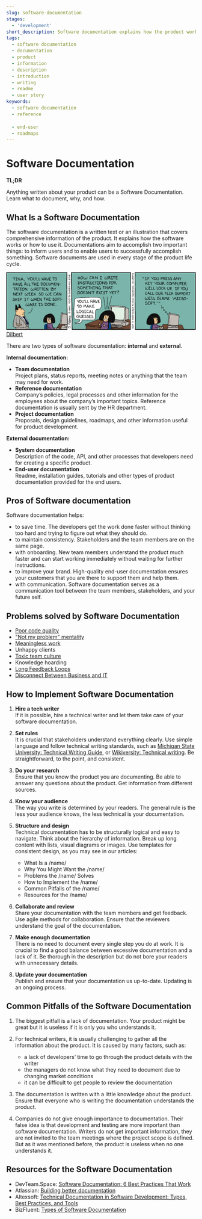```yaml
---
slug: software-documentation
stages:
  - 'development'
short_description: Software documentation explains how the product works or how to use it. Different types of software documentation are created through the whole product development lifecycle.
tags:
  - software documentation
  - documentation
  - product
  - information
  - description
  - introduction
  - writing
  - readme
  - user story
keywords:
  - software documentation
  - reference

  - end-user
  - roadmaps
---
```


# Software Documentation

**TL;DR**

Anything written about your product can be a Software Documentation. Learn what to document, why, and how.

## What Is a Software Documentation

The software documentation is a written text or an illustration that covers comprehensive information of the product. It explains how the software works or how to use it. Documentations aim to accomplish two important things: to inform users and to enable users to successfully accomplish something. Software documents are used in every stage of the product life cycle.

![Software Documentation](/files/documentation.jpg)
[Dilbert](https://dilbert.com/strip/1995-08-28)

There are two types of software documentation: **internal** and **external**.

**Internal documentation:**

- **Team documentation**  
  Project plans, status reports, meeting notes or anything that the team may need for work.
- **Reference documentation**  
  Company’s policies, legal processes and other information for the employees about the company’s important topics. Reference documentation is usually sent by the HR department.
- **Project documentation**  
  Proposals, design guidelines, roadmaps, and other information useful for product development.

**External documentation:**

- **System documentation**  
  Description of the code, API, and other processes that developers need for creating a specific product.
- **End-user documentation**  
  Readme, installation guides, tutorials and other types of product documentation provided for the end users.

## Pros of Software documentation

Software documentation helps:

- to save time. The developers get the work done faster without thinking too hard and trying to figure out what they should do.
- to maintain consistency. Stakeholders and the team members are on the same page.
- with onboarding. New team members understand the product much faster and can start working immediately without waiting for further instructions.
- to improve your brand. High-quality end-user documentation ensures your customers that you are there to support them and help them.
- with communication. Software documentation serves as a communication tool between the team members, stakeholders, and your future self.

## Problems solved by Software Documentation 

- [Poor code quality](/problems/poor-code-quality)
- ["Not my problem" mentality](/problems/not-my-problem-mentality)
- [Meaningless work](/problems/meaningless-work)
- Unhappy clients
- [Toxic team culture](/problems/toxic-team-culture)
- Knowledge hoarding
- [Long Feedback Loops](/problems/long-feedback-loops)
- [Disconnect Between Business and IT](/problems/disconnect-between-business-and-it)

## How to Implement Software Documentation

1. **Hire a tech writer**  
   If it is possible, hire a technical writer and let them take care of your software documentation.
2. **Set rules**  
   It is crucial that stakeholders understand everything clearly. Use simple language and follow technical writing standards, such as [Michigan State University: Technical Writing Guide](https://msu.edu/course/be/485/bewritingguideV2.0.pdf), or [Wikiversity: Technical writing](https://en.wikiversity.org/wiki/Technical_writing). Be straightforward, to the point, and consistent.
3. **Do your research**  
   Ensure that you know the product you are documenting. Be able to answer any questions about the product. Get information from different sources.
4. **Know your audience**  
   The way you write is determined by your readers. The general rule is the less your audience knows, the less technical is your documentation.
5. **Structure and design**  
   Technical documentation has to be structurally logical and easy to navigate. Think about the hierarchy of information. Break up long content with lists, visual diagrams or images. Use templates for consistent design, as you may see in our articles:

   - What Is a /name/
   - Why You Might Want the /name/
   - Problems the /name/ Solves
   - How to Implement the /name/
   - Common Pitfalls of the /name/
   - Resources for the /name/

6. **Collaborate and review**  
   Share your documentation with the team members and get feedback. Use agile methods for collaboration. Ensure that the reviewers understand the goal of the documentation.
7. **Make enough documentation**  
   There is no need to document every single step you do at work. It is crucial to find a good balance between excessive documentation and a lack of it. Be thorough in the description but do not bore your readers with unnecessary details.
8. **Update your documentation**  
   Publish and ensure that your documentation us up-to-date. Updating is an ongoing process.

## Common Pitfalls of the Software Documentation

1. The biggest pitfall is a lack of documentation. Your product might be great but it is useless if it is only you who understands it.
2. For technical writers, it is usually challenging to gather all the information about the product. It is caused by many factors, such as:

   - a lack of developers’ time to go through the product details with the writer
   - the managers do not know what they need to document due to changing market conditions
   - it can be difficult to get people to review the documentation

3. The documentation is written with a little knowledge about the product. Ensure that everyone who is writing the documentation understands the product.
4. Companies do not give enough importance to documentation. Their false idea is that development and testing are more important than software documentation. Writers do not get important information, they are not invited to the team meetings where the project scope is defined. But as it was mentioned before, the product is useless when no one understands it.

## Resources for the Software Documentation

- DevTeam.Space: [Software Documentation: 6 Best Practices That Work](https://www.devteam.space/blog/software-documentation-6-best-practices-that-work/)
- Atlassian: [Building better documentation](https://www.atlassian.com/software/confluence/documentation)
- Altexsoft: [Technical Documentation in Software Development: Types, Best Practices, and Tools](https://www.altexsoft.com/blog/business/technical-documentation-in-software-development-types-best-practices-and-tools/)
- BizFluent: [Types of Software Documentation](https://bizfluent.com/13657938/types-of-software-documentation)

